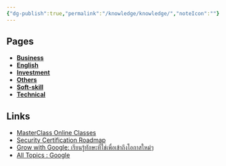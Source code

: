 ```yaml
---
{"dg-publish":true,"permalink":"/knowledge/knowledge/","noteIcon":""}
---
```


## Pages

- **[Business](./Business/Business.md)**
- **[English](./English/English.md)**
- **[Investment](./Investment/Investment.md)**
- **[Others](./Others/Others.md)**
- **[Soft-skill](./Soft-skill/Soft-skill.md)**
- **[Technical](./Technical/Technical.md)**


## Links
- [MasterClass Online Classes](https://www.masterclass.com/)
- [Security Certification Roadmap](https://pauljerimy.com/security-certification-roadmap/)
- [Grow with Google: เรียนรู้ทักษะที่ใช่เพื่อเข้าถึงโอกาสใหม่ๆ](https://grow.google/intl/ALL_th/)
- [All Topics : Google](https://skillshop.exceedlms.com/student/catalog/browse)
